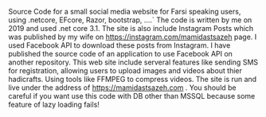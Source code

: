 Source Code for a small social media website for Farsi speaking users, using .netcore, EFcore, Razor, bootstrap, ....` 
The code is written by me on 2019 and used .net core 3.1. 
The site is also include Instagram Posts which was published by my wife on https://instagram.com/mamidastsazeh page. I used Facebook API to download these posts from Instagram.
I have published the source code of an application to use Facebook API on another repository.
This web site include serveral features like sending SMS for registration, allowing users to upload images and videos about thier hadicrafts. 
Using tools like FFMPEG to compress videos. The site is run and live under the address of https://mamidastsazeh.com .
You should be careful if you want use this code with DB other than MSSQL because some feature of lazy loading fails!

